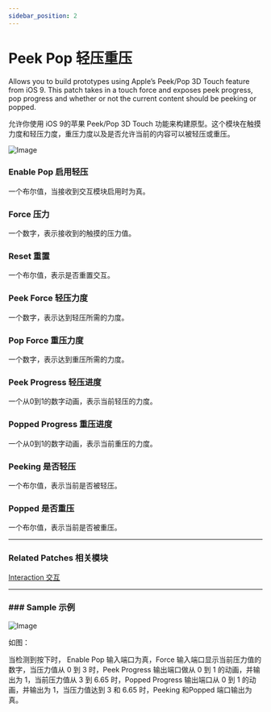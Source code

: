 ```yaml
---
sidebar_position: 2
---
```


# Peek Pop 轻压重压

Allows you to build prototypes using Apple’s Peek/Pop 3D Touch feature from iOS 9. This patch takes in a touch force and exposes peek progress, pop progress and whether or not the current content should be peeking or popped.

允许你使用 iOS 9的苹果 Peek/Pop 3D Touch 功能来构建原型。这个模块在触摸力度和轻压力度，重压力度以及是否允许当前的内容可以被轻压或重压。

![Image](https://s3.us-west-2.amazonaws.com/secure.notion-static.com/19a9918f-9d5e-4a6b-9bb0-0285f9804e8c/Untitled.png?X-Amz-Algorithm=AWS4-HMAC-SHA256&X-Amz-Content-Sha256=UNSIGNED-PAYLOAD&X-Amz-Credential=AKIAT73L2G45EIPT3X45%2F20220602%2Fus-west-2%2Fs3%2Faws4_request&X-Amz-Date=20220602T171340Z&X-Amz-Expires=86400&X-Amz-Signature=aa894315e380553cba4b8bc8ecce388c6d02f088741147d762eb0617fe57746d&X-Amz-SignedHeaders=host&response-content-disposition=filename%20%3D%22Untitled.png%22&x-id=GetObject)

### Enable Pop 启用轻压

一个布尔值，当接收到交互模块启用时为真。

### Force 压力

一个数字，表示接收到的触摸的压力值。

### Reset 重置

一个布尔值，表示是否重置交互。

### Peek Force 轻压力度

一个数字，表示达到轻压所需的力度。

### Pop Force 重压力度

一个数字，表示达到重压所需的力度。

### Peek Progress 轻压进度

一个从0到1的数字动画，表示当前轻压的力度。

### Popped Progress 重压进度

一个从0到1的数字动画，表示当前重压的力度。

### Peeking 是否轻压

一个布尔值，表示当前是否被轻压。

### Popped 是否重压

一个布尔值，表示当前是否被重压。

------

### Related Patches 相关模块

[Interaction 交互](./Interaction.md)

------

### ### Sample  示例

![Image](https://s3.us-west-2.amazonaws.com/secure.notion-static.com/5b9c5b4a-7f9e-4621-bb9d-26b9e9f75051/Untitled.png?X-Amz-Algorithm=AWS4-HMAC-SHA256&X-Amz-Content-Sha256=UNSIGNED-PAYLOAD&X-Amz-Credential=AKIAT73L2G45EIPT3X45%2F20220602%2Fus-west-2%2Fs3%2Faws4_request&X-Amz-Date=20220602T171347Z&X-Amz-Expires=86400&X-Amz-Signature=12a7a19385e55c935745c4298bd6f23ae2e8bef2c5839d594d66121acfc3b2be&X-Amz-SignedHeaders=host&response-content-disposition=filename%20%3D%22Untitled.png%22&x-id=GetObject)

如图：

当检测到按下时， Enable Pop 输入端口为真，Force 输入端口显示当前压力值的数字，当压力值从 0 到 3 时，Peek Progress 输出端口做从 0 到 1 的动画，并输出为 1，当前压力值从 3 到 6.65 时，Popped Progress 输出端口从 0 到 1 的动画，并输出为 1，当压力值达到 3 和 6.65 时，Peeking 和Popped 端口输出为真。
